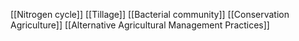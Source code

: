 [[Nitrogen cycle]]
[[Tillage]]
[[Bacterial community]]
[[Conservation Agriculture]]
[[Alternative Agricultural Management Practices]]
